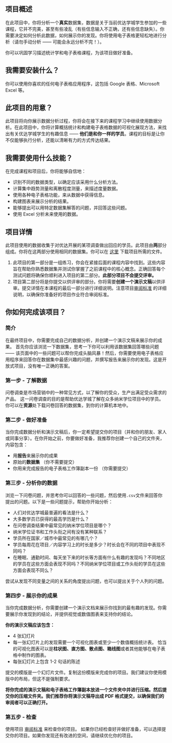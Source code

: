 ## 项目概述

在此项目中，你将分析一个**真实**数据集，数据是关于当前优达学城学生参加的一些课程，它并不完美，甚至有些凌乱（有些信息输入不正确，还有些信息缺失）。你需要决定如何分析此数据，如何展示你的发现。你将使用电子表格更轻松地进行分析（请勿手动分析 —— 可能会永远分析不完！）。

你可以巩固学习描述统计学和电子表格课程，为该项目做好准备。

## 我需要安装什么？

你可以使用你喜欢的任何电子表格应用程序，这包括 Google 表格、Microsoft Excel 等。

## 此项目的用意？

此项目将向你展示数据分析过程，你将会在接下来的课程学习中继续使用数据分析。在此项目中，你将计算概括统计和构建电子表格数据的可视化展现方法，来找出有关优达学城学生的有趣信息 —— **他们是和你一样的学员**。课程的目标是让你不仅能够执行分析，还能以清晰有力的方式传达结果。

## 我需要使用什么技能？

在完成课程和项目后，你将能够自信地：

- 识别不同的数据类型，以确定应该采用什么分析方法。
- 计算集中趋势测量和离散程度测量，来描述度量数据。
- 使用各种电子表格功能，来从数据中获得信息。
- 构建图表来展示分析的结果。
- 能够提出可以用特定数据集解答的问题，并回答这些问题。
- 使用 Excel 分析未来使用的数据。

## 项目详情

此项目使用的数据收集于对优达开展的某项调查做出回应的学员。此项目由**两**部分组成。你将在这两部分使用相同的数据集。你可以在 [这里](https://s3.amazonaws.com/video.udacity-data.com/topher/2018/September/5baee8af_band-surveydata-2/band-surveydata-2.zip) 下载项目所需的文件。

1. 此项目的第一部分是一组练习，你会在紧接后面的课程内容中找到。这些内容旨在帮助你熟悉数据集并测试你掌握了之前课程中的核心概念。正确回答每个测试问题将确保你顺利进入项目的第二部分。**此部分项目不会提交评审。**
2. 项目第二部分将是你提交以供评审的部分。你将需要**创建一个演示文稿**以供评审。提交详情在本课程的最后一部分进行详细说明。注意项目[审阅标准](https://review.udacity.com/#!/rubrics/2272/view) 的详细说明，以确保你准备好的项目作业符合审阅标准。

## 你如何完成该项目？

### 简介

在最终项目中，你需要完成自己的数据分析，并创建一个演示文稿来展示你的成果。 首先你应该浏览一下数据集，思考一下你可以利用该数据集回答哪些问题 —— 该页面中的一些问题可以帮你完成头脑风暴！然后，你需要使用电子表格应用程序来回答你在数据集中最感兴趣的问题，并撰写报告来展示你的发现。这是开放式项目，没有唯一正确的答案。

### 第一步 - 了解数据

问卷调查是市场营销中的一种常见方式，以了解你的受众，生产出满足受众需求的产品。 这一问卷调查的目的是帮助优达学城了解在众多纳米学位项目中的学员。你可以在**资源**处下载问卷回答的数据集，到你的计算机本地中。

### 第二步 - 做好准备

当你完成数据分析和演示文稿后，你一定希望提交你的项目（并和你的朋友、家人或同事分享）。在你开始之前，你要做好准备，我推荐你创建一个自己的文件夹，内容包含：

- 用**报告**来展示你的成果
- 原始的**数据集** （你不需要提交）
- 你用来完成报告的电子表格工作簿副本一份 （你需要提交）

### 第三步 - 分析你的数据

浏览一下问卷问题，并思考你可以回答的一些问题，然后使用`.csv`文件来回答你提出的问题。以下是一些问题提示，帮助你开始分析：

- 人们对优达学城最普遍的看法是什么？
- 大多数学员已获得的最高学历是什么？
- 在问卷调查结果中最常见的纳米学位项目是哪个？
- 纳米学位证书和工作头衔之间有没有某种联系？
- 学员所在国家／城市中最常见的有哪几个？
- 学员每周花在项目／内容学习上的时长是多少？时长会在不同的项目中表现不同吗？
- 在睡眠、通勤时间、每天坐下来的时长等方面有什么有趣的发现吗？不同地区的学员在这些方面会表现不同吗？不同纳米学位项目或工作头衔的学员在这些方面会表现不同么？

尝试从发现不同变量之间的关系的角度提出问题，也可以提出关于个人列的问题。

### 第四步 - 展示你的成果

当你完成数据分析，你需要创建一个演示文档来展示你找到的最有趣的发现。你需要展示你发现到的结论，并提供视觉或数值图表来支持你的结论。

**你的演示文稿应该包含：**

- 4 张幻灯片
- 每一张幻灯片上的发现需要一个可视化图表或至少一个数值概括统计表。 恰当的可视化图表可以是**柱状图、直方图、散点图、箱线图**或者其他能够在电子表格中制作的图表。
- 每张幻灯片上包含 1-2 句话的陈述

提交的模版是一个幻灯片文件。复制这份模版来完成你的项目。我们建议你使用模版中的布局，但这不是强制要求。

**将你完成的演示文稿和电子表格工作簿副本放进一个文件夹中并进行压缩。然后提交你的压缩文件夹。我们推荐你将演示文稿导出成 PDF 格式提交，以确保我们的审阅者可以正确打开。**

### 第五步 - 检查

使用项目 [审阅标准](https://review.udacity.com/#!/rubrics/2272/view) 来检查你的项目。 如果你已经检查好并做好准备，可以选择提交你的项目。如果你发现还有改进的空间，请继续优化你的项目。


